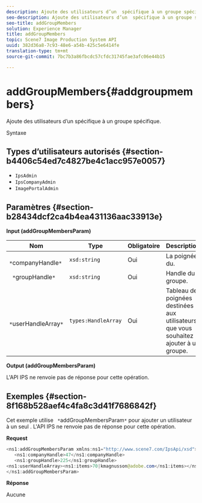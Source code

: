 ```yaml
---
description: Ajoute des utilisateurs d’un  spécifique à un groupe spécifique.
seo-description: Ajoute des utilisateurs d’un  spécifique à un groupe spécifique.
seo-title: addGroupMembers
solution: Experience Manager
title: addGroupMembers
topic: Scene7 Image Production System API
uuid: 382d36a8-7c93-48e6-a54b-425c5e6414fe
translation-type: tm+mt
source-git-commit: 7bc7b3a86fbcdc57cfdc31745fae3afc06e44b15

---
```



# addGroupMembers{#addgroupmembers}

Ajoute des utilisateurs d’un  spécifique à un groupe spécifique.

Syntaxe

## Types d’utilisateurs autorisés {#section-b4406c54ed7c4827be4c1acc957e0057}

* `IpsAdmin`
* `IpsCompanyAdmin`
* `ImagePortalAdmin`

## Paramètres {#section-b28434dcf2ca4b4ea431136aac33913e}

**Input (addGroupMembersParam)**

| Nom | Type | Obligatoire | Description |
|---|---|---|---|
| ` *`companyHandle`*` | `xsd:string` | Oui | La poignée du. |
| ` *`groupHandle`*` | `xsd:string` | Oui | Handle du groupe. |
| ` *`userHandleArray`*` | `types:HandleArray` | Oui | Tableau de poignées destinées aux utilisateurs que vous souhaitez ajouter à un groupe. |

**Output (addGroupMembersParam)**

L&#39;API IPS ne renvoie pas de réponse pour cette opération.

## Exemples {#section-8f168b528aef4c4fa8c3d41f7686842f}

Cet exemple utilise ` *`addGroupMembersParam`*` pour ajouter un utilisateur à un seul . L&#39;API IPS ne renvoie pas de réponse pour cette opération.

**Request**

```java
<ns1:addGroupMembersParam xmlns:ns1="http://www.scene7.com/IpsApi/xsd">
   <ns1:companyHandle>47</ns1:companyHandle>
   <ns1:groupHandle>225</ns1:groupHandle>
<ns1:userHandleArray><ns1:items>70|kmagnusson@adobe.com</ns1:items></ns1:userHandleArray>
</ns1:addGroupMembersParam>
```

**Réponse**

Aucune
